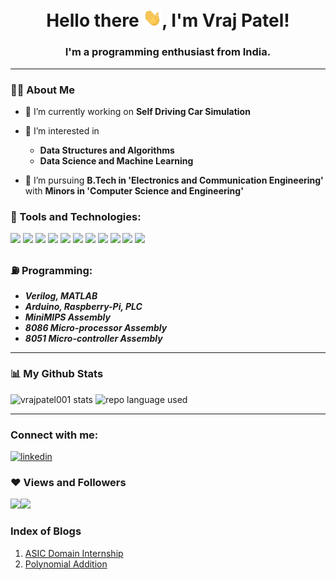 <!-- <video src="load.mp4"> -->

<h1 align="center">Hello there <img src="./wave.gif" width="30px">, I'm Vraj Patel!</h1>
<h3 align="center">I'm a programming enthusiast from India.</h3>

---
### 🙋‍♂️ About Me

- 🔭 I’m currently working on **Self Driving Car Simulation**

- 👀 I’m interested in
    * **Data Structures and Algorithms**
    * **Data Science and Machine Learning**

- 🌱 I’m pursuing **B.Tech in 'Electronics and Communication Engineering'** with **Minors in 'Computer Science and Engineering'**

### 🚀 Tools and Technologies:

![](https://img.shields.io/badge/OS-Windows-informational?style=flat&logo=windows&logoColor=white&color=2bbc8a) ![](https://img.shields.io/badge/OS-Linux-informational?style=flat&logo=linux&logoColor=white&color=2bbc8a) ![](https://img.shields.io/badge/Visual-Studio-code?style=flat&logo=visual%20studio%20code&logoColor=white&color=2bbc8a) ![](https://img.shields.io/badge/Code-Python-informational?style=flat&logo=python&logoColor=white&color=2bbc8a) ![](https://img.shields.io/badge/Code-C++-informational?style=flat&logo=Cplusplus&logoColor=white&color=2bbc8a) ![](https://img.shields.io/badge/Code-HTML5-informational?style=flat&logo=html5&logoColor=white&color=2bbc8a) ![](https://img.shields.io/badge/Code-CSS3-informational?style=flat&logo=css3&logoColor=white&color=2bbc8a) ![](https://img.shields.io/badge/Code-Javascript-informational?style=flat&logo=javascript&logoColor=white&color=2bbc8a) ![](https://img.shields.io/badge/VCS-Git-informational?style=flat&logo=git&logoColor=white&color=2bbc8a) ![](https://img.shields.io/badge/Shell-Bash-informational?style=flat&logo=gnu-bash&logoColor=white&color=2bbc8a) ![](https://img.shields.io/badge/Cloud-Google_Cloud_Platform-informational?style=flat&logo=google-cloud&logoColor=white&color=2bbc8a)

<!-- ![arduino](https://img.icons8.com/fluency/48/000000/arduino.png)![matlab](https://img.icons8.com/fluency/48/000000/matlab.png) -->

### ⛽ Programming:
* ***Verilog, MATLAB***
* ***Arduino, Raspberry-Pi, PLC***
* ***MiniMIPS Assembly***
* ***8086 Micro-processor Assembly***
* ***8051 Micro-controller Assembly***

---
### 📊 My Github Stats
![vrajpatel001 stats](https://github-readme-stats.vercel.app/api?username=vrajpatel001&hide=contribs,issues,prs&show_icons=true&count_private=true&theme=react&hide_border=true&bg_color=0D1117)
![repo language used](https://github-readme-stats.vercel.app/api/top-langs/?username=vrajpatel001&langs_count=8&count_private=true&layout=compact&theme=react&hide_border=true&bg_color=0D1117)

---

### Connect with me:
[![linkedin](https://img.icons8.com/color/48/000000/linkedin.png)](https://www.linkedin.com/in/vraj-patel-5170a6208)

### ❤ Views and Followers
![](https://komarev.com/ghpvc/?username=vrajpatel001)![](https://img.shields.io/github/followers/vrajpatel001?label=Followers&style=social)

### Index of Blogs

1. [ASIC Domain Internship](https://vrajpatel001.github.io/ASIC_Intern/Intern_ASIC.html)
2. [Polynomial Addition](https://vrajpatel001.github.io/Practise_DSA_CP/Polynomial_Addition.html)